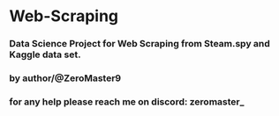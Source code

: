 # Web-Scraping
### Data Science Project for Web Scraping from Steam.spy and Kaggle data set.
### by author/@ZeroMaster9
### for any help please reach me on discord: zeromaster_
